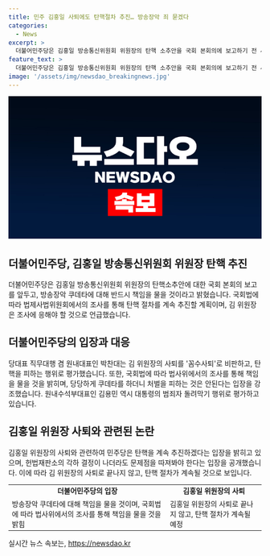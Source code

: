 ```yaml
---
title: 민주 김홍일 사퇴에도 탄핵절차 추진… 방송장악 죄 묻겠다
categories:
  - News
excerpt: >
  더불어민주당은 김홍일 방송통신위원회 위원장의 탄핵 소추안을 국회 본회의에 보고하기 전 사퇴한 것과 관련, 탄핵 절차를 계속 추진하겠다고 밝혔다. 국회법 제130조에 따라 법제사법위원회에서 조사가 진행될 것이며, 이에 대해 김 위원장이 조사에 응할 수밖에 없다는 입장이다. 또한 김 위원장의 사퇴를 꼼수사퇴로 비판하며, 대통령이 범죄자를 돌려막기하는 것이라고 지적하는 등 강경한 입장을 보였다.
feature_text: >
  더불어민주당은 김홍일 방송통신위원회 위원장의 탄핵 소추안을 국회 본회의에 보고하기 전 사퇴한 것과 관련, 탄핵 절차를 계속 추진하겠다고 밝혔다. 국회법 제130조에 따라 법제사법위원회에서 조사가 진행될 것이며, 이에 대해 김 위원장이 조사에 응할 수밖에 없다는 입장이다. 또한 김 위원장의 사퇴를 꼼수사퇴로 비판하며, 대통령이 범죄자를 돌려막기하는 것이라고 지적하는 등 강경한 입장을 보였다.
image: '/assets/img/newsdao_breakingnews.jpg'
---
```


<p><img src="/assets/img/newsdao_breakingnews.jpg" alt="flaretime 속보" /></p>

<h2 data-ke-size="size26">더불어민주당, 김홍일 방송통신위원회 위원장 탄핵 추진</h2>

<p data-ke-size="size16">더불어민주당은 김홍일 방송통신위원회 위원장의 탄핵소추안에 대한 국회 본회의 보고를 앞두고, 방송장악 쿠데타에 대해 반드시 책임을 물을 것이라고 밝혔습니다. 국회법에 따라 법제사법위원회에서의 조사를 통해 탄핵 절차를 계속 추진할 계획이며, 김 위원장은 조사에 응해야 할 것으로 언급했습니다.</p>

<h2 data-ke-size="size26">더불어민주당의 입장과 대응</h2>

<p data-ke-size="size16">당대표 직무대행 겸 원내대표인 박찬대는 김 위원장의 사퇴를 '꼼수사퇴'로 비판하고, 탄핵을 피하는 행위로 평가했습니다. 또한, 국회법에 따라 법사위에서의 조사를 통해 책임을 물을 것을 밝히며, 당당하게 쿠데타를 하더니 처벌을 피하는 것은 안된다는 입장을 강조했습니다. 원내수석부대표인 김용민 역시 대통령의 범죄자 돌려막기 행위로 평가하고 있습니다.</p>

<h2 data-ke-size="size26">김홍일 위원장 사퇴와 관련된 논란</h2>

<p data-ke-size="size16">김홍일 위원장의 사퇴와 관련하여 민주당은 탄핵을 계속 추진하겠다는 입장을 밝히고 있으며, 헌법재판소의 각하 결정이 나더라도 문제점을 따져봐야 한다는 입장을 공개했습니다. 이에 따라 김 위원장의 사퇴로 끝나지 않고, 탄핵 절차가 계속될 것으로 보입니다.</p>

<table>
  <tr>
    <td style="text-align: center; height: 17px;"><b>더불어민주당의 입장</b></td>
    <td style="text-align: center; height: 17px;"><b>김홍일 위원장의 사퇴</b></td>
  </tr>
  <tr>
    <td style="text-align: left;">방송장악 쿠데타에 대해 책임을 물을 것이며, 국회법에 따라 법사위에서의 조사를 통해 책임을 물을 것을 밝힘</td>
    <td style="text-align: left;">김홍일 위원장의 사퇴로 끝나지 않고, 탄핵 절차가 계속될 예정</td>
  </tr>
</table>
실시간 뉴스 속보는, <a href="https://newsdao.kr" rel="dofollow">https://newsdao.kr</a>


